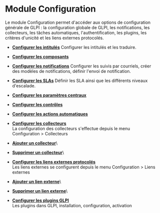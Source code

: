 Module Configuration
====================

Le module Configuration permet d'accéder aux options de configuration générale de GLPI : la configuration globale de GLPI, les notifications, les collecteurs, les tâches automatiques, l'authentification, les plugins, les critères d'unicité et les liens externes protocolés.

-   **[Configurer les intitulés](index.php?fr/08_Module_Configuration/02_Intitulés/01_Intitulés.md)**
     Configurer les intitulés et les traduire.

-   **[Configurer les composants](index.php?fr/08_Module_Configuration/03_Composants.md)**
     
-   **[Configurer les notifications](index.php?fr/08_Module_Configuration/04_Notifications/01_Configurer_les_notifications.md)**
     Configurer les suivis par courriels, créer des modèles de notifications, définir l'envoi de notification.

-   **[Configurer les SLAs](index.php?fr/08_Module_Configuration/05_Sla/01_Sla.md)**
     Définir les SLA ainsi que les différents niveaux d'escalade.

-   **[Configurer les paramètres centraux](index.php?fr/08_Module_Configuration/06_Générale/01_Configurer_les_paramètres_centraux.md)**

-   **[Configurer les contrôles](index.php?fr/08_Module_Configuration/07_Controles.md)**
     
-   **[Configurer les actions automatiques](index.php?fr/08_Module_Configuration/08_Actions_automatiques.md)**
     
-   **[Configurer les collecteurs](../glpi/config_mailcollector.html)**\
     La configuration des collecteurs s'effectue depuis le menu
    Configuration \> Collecteurs
-   **[Ajouter un
    collecteur](../glpi/config_mailcollector_t_create.html)**\
-   **[Supprimer un
    collecteur](../glpi/config_mailcollector_t_delete.html)**\
-   **[Configurer les liens externes
    protocolés](../glpi/config_link.html)**\
     Les liens externes se configurent depuis le menu Configuration \>
    Liens externes
-   **[Ajouter un lien externe](../glpi/config_link_t_create.html)**\
-   **[Supprimer un lien externe](../glpi/config_link_t_delete.html)**\
-   **[Configurer les plugins GLPI](../glpi/config_plugin.html)**\
     Les plugins dans GLPI, installation, configuration, activation

